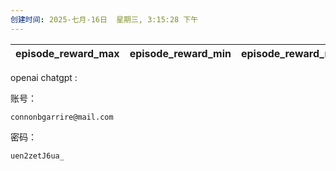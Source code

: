```yaml
---
创建时间: 2025-七月-16日  星期三, 3:15:28 下午
---
```

| episode_reward_max | episode_reward_min | episode_reward_mean | policy_reward_min/ToM1 | policy_reward_min/ToM2 | policy_reward_max/ToM1 | policy_reward_max/ToM2 | policy_reward_mean/ToM1 | policy_reward_mean/ToM2 |
| ------------------ | ------------------ | ------------------- | ---------------------- | ---------------------- | ---------------------- | ---------------------- | ----------------------- | ----------------------- |

openai chatgpt :

账号： 
```
connonbgarrire@mail.com
```
密码： 
```
uen2zetJ6ua_
```